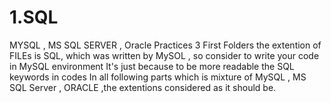 # 1.SQL
MYSQL , MS SQL SERVER , Oracle Practices
3 First Folders the extention of FILEs is SQL, which was written by MySOL , so consider to write your code in MySQL environment
It's just because to be more readable the SQL keywords in codes
In all following parts which is mixture of MySQL , MS SQL Server , ORACLE ,the extentions considered as it should be.

